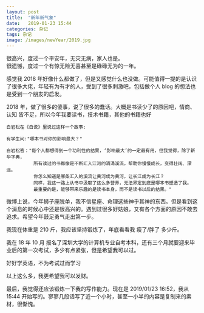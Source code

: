 ```yaml
---
layout: post
title:  "新年新气象"
date:   2019-01-23 15:44
categories: 杂记
tags: 杂记
image: /images/newYear/2019.jpg
---
```


很高兴，度过一个平安年，无灾无病，家人也是。    <br>
很遗憾，度过一个有惊无险无喜甚至是碌碌无为的一年。

感觉我 2018 年好像什么都做了，但是又感觉什么也没做。可能值得一提的是认识了很多大佬，年轻有为有才的人，受到了很多刺激吧，包括做个人 blog 的想法也是受到一个朋友的启发。

2018 年，做了很多的傻事，说了很多的蠢话。大概是书读少了的原因吧，情商、认知 皆不足，所以今年我要读书，技术书籍，其他的书籍也好
	
	白岩松在《白说》里说过这样一个故事:
	
	有学生问:"哪本书对你的影响最大？"
	
	白岩松答："每个人都想得到一个功利性的结果，‘影响最大’的一定最有用，但我觉得，除了新华字典，
			  所有读过的书都像是不断汇入江河的涓涓溪流，帮助你慢慢成长，变得壮阔、深远。
			  你怎么知道是哪条汇入的溪流让黄河成为黄河，让长江成为长江？
			  同样，我这一路上从书中汲取了这么多营养，无法界定到底是哪本书塑造了我。
			  最重要的是，能够带来乐趣的是读书本身，而不是读书以后的结果。"
			  
			  
			  

微博上说，今年狮子座脱单，我不信星座、命理这些神乎其神的东西。但是看到这个消息的时候心中还是很高兴的。遇到过很多好姑娘，又有各个方面的原因不敢去追求。希望今年鼓足勇气走出第一步。

我现在体重是 210 斤，我应该坚持锻炼了，年底看看我 瘦了/胖了 多少斤。

我在 18 年 10 月 报名了深圳大学的计算机专业自考本科，还有三个月就要迎来毕业后的第一次考试，多少有点紧张，但是希望我可以过。

好好学英语，不为考试过而学习

以上这么多，我更希望我可以发财。

最后，我觉得还应该锻炼一下我的写作能力。现在是 2019/01/23 16:52，我从 15:44 开始写的。寥寥几段话写了近一个小时，甚至一小半的内容是复制来的素材，很惭愧。























